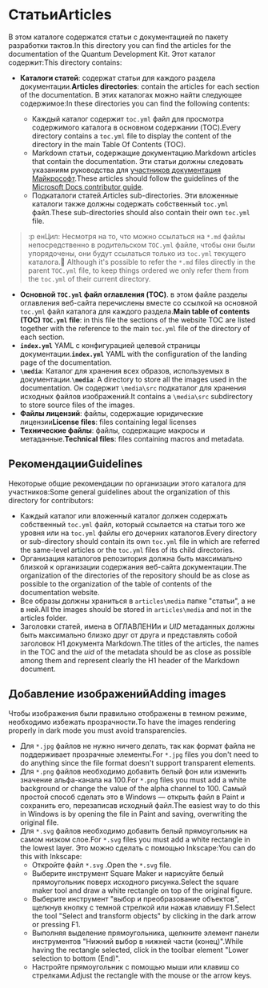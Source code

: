 # <a name="articles"></a><span data-ttu-id="954b0-101">Статьи</span><span class="sxs-lookup"><span data-stu-id="954b0-101">Articles</span></span>

<span data-ttu-id="954b0-102">В этом каталоге содержатся статьи с документацией по пакету разработки тактов.</span><span class="sxs-lookup"><span data-stu-id="954b0-102">In this directory you can find the articles for the documentation of the Quantum Development Kit.</span></span> <span data-ttu-id="954b0-103">Этот каталог содержит:</span><span class="sxs-lookup"><span data-stu-id="954b0-103">This directory contains:</span></span>

- <span data-ttu-id="954b0-104">**Каталоги статей**: содержат статьи для каждого раздела документации.</span><span class="sxs-lookup"><span data-stu-id="954b0-104">**Articles directories**: contain the articles for each section of the documentation.</span></span> <span data-ttu-id="954b0-105">В этих каталогах можно найти следующее содержимое:</span><span class="sxs-lookup"><span data-stu-id="954b0-105">In these directories you can find the following contents:</span></span>
  
  - <span data-ttu-id="954b0-106">Каждый каталог содержит `toc.yml` файл для просмотра содержимого каталога в основном содержании (TOC).</span><span class="sxs-lookup"><span data-stu-id="954b0-106">Every directory contains a `toc.yml` file to display the content of the directory in the main Table Of Contents (TOC).</span></span>
  - <span data-ttu-id="954b0-107">Markdown статьи, содержащие документацию.</span><span class="sxs-lookup"><span data-stu-id="954b0-107">Markdown articles that contain the documentation.</span></span> <span data-ttu-id="954b0-108">Эти статьи должны следовать указаниям руководства для [участников документация Майкрософт](https://docs.microsoft.com/en-us/contribute/).</span><span class="sxs-lookup"><span data-stu-id="954b0-108">These articles should follow the guidelines of the [Microsoft Docs contributor guide](https://docs.microsoft.com/en-us/contribute/).</span></span>
  - <span data-ttu-id="954b0-109">Подкаталоги статей.</span><span class="sxs-lookup"><span data-stu-id="954b0-109">Articles sub-directories.</span></span> <span data-ttu-id="954b0-110">Эти вложенные каталоги также должны содержать собственный `toc.yml` файл.</span><span class="sxs-lookup"><span data-stu-id="954b0-110">These sub-directories should also contain their own `toc.yml` file.</span></span>

> <span data-ttu-id="954b0-111">:p енЦил: Несмотря на то, что можно ссылаться на `*.md` файлы непосредственно в родительском `TOC.yml` файле, чтобы они были упорядочены, они будут ссылаться только из `toc.yml` текущего каталога.</span><span class="sxs-lookup"><span data-stu-id="954b0-111">:pencil: Although it's possible to refer the `*.md` files directly in the parent `TOC.yml` file, to keep things ordered we only refer them from the `toc.yml` of their current directory.</span></span>

- <span data-ttu-id="954b0-112">**Основной `TOC.yml` файл оглавления (TOC)**. в этом файле разделы оглавления веб-сайта перечислены вместе со ссылкой на основной `toc.yml` файл каталога для каждого раздела.</span><span class="sxs-lookup"><span data-stu-id="954b0-112">**Main table of contents (TOC) `TOC.yml` file**: in this file the sections of the website TOC are listed together with the reference to the main `toc.yml` file of the directory of each section.</span></span>
- <span data-ttu-id="954b0-113">**`index.yml`** YAML с конфигурацией целевой страницы документации.</span><span class="sxs-lookup"><span data-stu-id="954b0-113">**`index.yml`** YAML with the configuration of the landing page of the documentation.</span></span>
- <span data-ttu-id="954b0-114">**`\media`**: Каталог для хранения всех образов, используемых в документации.</span><span class="sxs-lookup"><span data-stu-id="954b0-114">**`\media`**: A directory to store all the images used in the documentation.</span></span> <span data-ttu-id="954b0-115">Он содержит `\media\src` подкаталог для хранения исходных файлов изображений.</span><span class="sxs-lookup"><span data-stu-id="954b0-115">It contains a `\media\src` subdirectory to store source files of the images.</span></span>
- <span data-ttu-id="954b0-116">**Файлы лицензий**: файлы, содержащие юридические лицензии</span><span class="sxs-lookup"><span data-stu-id="954b0-116">**License files**: files containing legal licenses</span></span>
- <span data-ttu-id="954b0-117">**Технические файлы**: файлы, содержащие макросы и метаданные.</span><span class="sxs-lookup"><span data-stu-id="954b0-117">**Technical files**: files containing macros and metadata.</span></span>

## <a name="guidelines"></a><span data-ttu-id="954b0-118">Рекомендации</span><span class="sxs-lookup"><span data-stu-id="954b0-118">Guidelines</span></span>

<span data-ttu-id="954b0-119">Некоторые общие рекомендации по организации этого каталога для участников:</span><span class="sxs-lookup"><span data-stu-id="954b0-119">Some general guidelines about the organization of this directory for contributors:</span></span>

- <span data-ttu-id="954b0-120">Каждый каталог или вложенный каталог должен содержать собственный `toc.yml` файл, который ссылается на статьи того же уровня или на `toc.yml` файлы его дочерних каталогов.</span><span class="sxs-lookup"><span data-stu-id="954b0-120">Every directory or sub-directory should contain its own `toc.yml` file in which are referred the same-level articles or the `toc.yml` files of its child directories.</span></span>
- <span data-ttu-id="954b0-121">Организация каталогов репозитория должна быть максимально близкой к организации содержания веб-сайта документации.</span><span class="sxs-lookup"><span data-stu-id="954b0-121">The organization of the directories of the repository should be as close as possible to the organization of the table of contents of the documentation website.</span></span>
- <span data-ttu-id="954b0-122">Все образы должны храниться в `articles\media` папке "статьи", а не в ней.</span><span class="sxs-lookup"><span data-stu-id="954b0-122">All the images should be stored in `articles\media` and not in the articles folder.</span></span>
- <span data-ttu-id="954b0-123">Заголовки статей, имена в ОГЛАВЛЕНИи и *UID* метаданных должны быть максимально близко друг от друга и представлять собой заголовок H1 документа Markdown.</span><span class="sxs-lookup"><span data-stu-id="954b0-123">The titles of the articles, the names in the TOC and the *uid* of the metadata should be as close as possible among them and represent clearly the H1 header of the Markdown document.</span></span>

## <a name="adding-images"></a><span data-ttu-id="954b0-124">Добавление изображений</span><span class="sxs-lookup"><span data-stu-id="954b0-124">Adding images</span></span>

<span data-ttu-id="954b0-125">Чтобы изображения были правильно отображены в темном режиме, необходимо избежать прозрачности.</span><span class="sxs-lookup"><span data-stu-id="954b0-125">To have the images rendering properly in dark mode you must avoid transparencies.</span></span>
- <span data-ttu-id="954b0-126">Для `*.jpg` файлов не нужно ничего делать, так как формат файла не поддерживает прозрачные элементы.</span><span class="sxs-lookup"><span data-stu-id="954b0-126">For `*.jpg` files you don't need to do anything since the file format doesn't support transparent elements.</span></span>
- <span data-ttu-id="954b0-127">Для `*.png` файлов необходимо добавить белый фон или изменить значение альфа-канала на 100.</span><span class="sxs-lookup"><span data-stu-id="954b0-127">For `*.png` files you must add a white background or change the value of the alpha channel to 100.</span></span> <span data-ttu-id="954b0-128">Самый простой способ сделать это в Windows — открыть файл в Paint и сохранить его, перезаписав исходный файл.</span><span class="sxs-lookup"><span data-stu-id="954b0-128">The easiest way to do this in Windows is by opening the file in Paint and saving, overwriting the original file.</span></span>
- <span data-ttu-id="954b0-129">Для `*.svg` файлов необходимо добавить белый прямоугольник на самом низком слое.</span><span class="sxs-lookup"><span data-stu-id="954b0-129">For `*.svg` files you must add a white rectangle in the lowest layer.</span></span> <span data-ttu-id="954b0-130">Это можно сделать с помощью Inkscape:</span><span class="sxs-lookup"><span data-stu-id="954b0-130">You can do this with Inkscape:</span></span>
  - <span data-ttu-id="954b0-131">Откройте файл `*.svg` .</span><span class="sxs-lookup"><span data-stu-id="954b0-131">Open the `*.svg` file.</span></span>
  - <span data-ttu-id="954b0-132">Выберите инструмент Square Maker и нарисуйте белый прямоугольник поверх исходного рисунка.</span><span class="sxs-lookup"><span data-stu-id="954b0-132">Select the square maker tool and draw a white rectangle on top of the original figure.</span></span>
  - <span data-ttu-id="954b0-133">Выберите инструмент "выбор и преобразование объектов", щелкнув кнопку с темной стрелкой или нажав клавишу F1.</span><span class="sxs-lookup"><span data-stu-id="954b0-133">Select the tool "Select and transform objects" by clicking in the dark arrow or pressing F1.</span></span>
  - <span data-ttu-id="954b0-134">Выполняя выделение прямоугольника, щелкните элемент панели инструментов "Нижний выбор в нижней части (конец)".</span><span class="sxs-lookup"><span data-stu-id="954b0-134">While having the rectangle selected, click in the toolbar element "Lower selection to bottom (End)".</span></span>
  - <span data-ttu-id="954b0-135">Настройте прямоугольник с помощью мыши или клавиш со стрелками.</span><span class="sxs-lookup"><span data-stu-id="954b0-135">Adjust the rectangle with the mouse or the arrow keys.</span></span>
